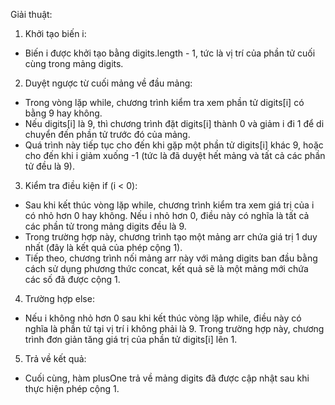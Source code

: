Giải thuật:
1. Khởi tạo biến i:
- Biến i được khởi tạo bằng digits.length - 1, tức là vị trí của phần tử cuối cùng trong mảng digits.
2. Duyệt ngược từ cuối mảng về đầu mảng:
- Trong vòng lặp while, chương trình kiểm tra xem phần tử digits[i] có bằng 9 hay không.
- Nếu digits[i] là 9, thì chương trình đặt digits[i] thành 0 và giảm i đi 1 để di chuyển đến phần tử trước đó của mảng.
- Quá trình này tiếp tục cho đến khi gặp một phần tử digits[i] khác 9, hoặc cho đến khi i giảm xuống -1 (tức là đã duyệt hết mảng và tất cả các phần tử đều là 9).
3. Kiểm tra điều kiện if (i < 0):
- Sau khi kết thúc vòng lặp while, chương trình kiểm tra xem giá trị của i có nhỏ hơn 0 hay không.
Nếu i nhỏ hơn 0, điều này có nghĩa là tất cả các phần tử trong mảng digits đều là 9.
- Trong trường hợp này, chương trình tạo một mảng arr chứa giá trị 1 duy nhất (đây là kết quả của phép cộng 1).
- Tiếp theo, chương trình nối mảng arr này với mảng digits ban đầu bằng cách sử dụng phương thức concat, kết quả sẽ là một mảng mới chứa các số đã được cộng 1.
4. Trường hợp else:
- Nếu i không nhỏ hơn 0 sau khi kết thúc vòng lặp while, điều này có nghĩa là phần tử tại vị trí i không phải là 9.
Trong trường hợp này, chương trình đơn giản tăng giá trị của phần tử digits[i] lên 1.
5. Trả về kết quả:
- Cuối cùng, hàm plusOne trả về mảng digits đã được cập nhật sau khi thực hiện phép cộng 1.
